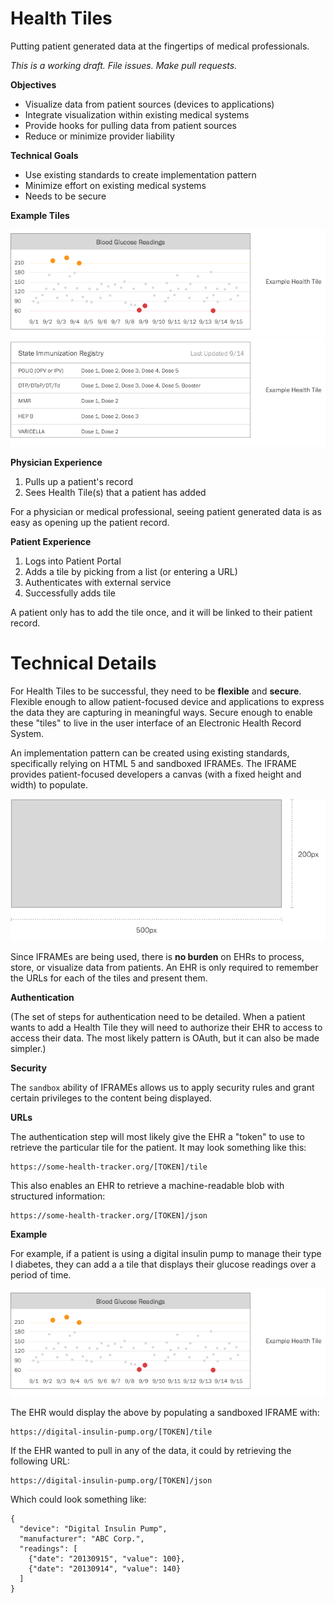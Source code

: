 Health Tiles
============
Putting patient generated data at the fingertips of medical professionals.

_This is a working draft. File issues. Make pull requests._

**Objectives**
- Visualize data from patient sources (devices to applications)
- Integrate visualization within existing medical systems
- Provide hooks for pulling data from patient sources
- Reduce or minimize provider liability

**Technical Goals**
- Use existing standards to create implementation pattern
- Minimize effort on existing medical systems
- Needs to be secure

**Example Tiles**

![Glucose Example](assets/example1.png)
![Immunization Example](assets/example2.png)

**Physician Experience**

1. Pulls up a patient's record
2. Sees Health Tile(s) that a patient has added

For a physician or medical professional, seeing patient generated data is as easy as opening up the patient record.

**Patient Experience**

1. Logs into Patient Portal
2. Adds a tile by picking from a list (or entering a URL)
3. Authenticates with external service
4. Successfully adds tile

A patient only has to add the tile once, and it will be linked to their patient record.

Technical Details
============
For Health Tiles to be successful, they need to be **flexible** and **secure**. Flexible enough to allow patient-focused device and applications to express the data they are capturing in meaningful ways. Secure enough to enable these "tiles" to live in the user interface of an Electronic Health Record System.

An implementation pattern can be created using existing standards, specifically relying on HTML 5 and sandboxed IFRAMEs. The IFRAME provides patient-focused developers a canvas (with a fixed height and width) to populate.

![Health Tile](assets/dimensions.png)

Since IFRAMEs are being used, there is **no burden** on EHRs to process, store, or visualize data from patients. An EHR is only required to remember the URLs for each of the tiles and present them.

**Authentication**

(The set of steps for authentication need to be detailed. When a patient wants to add a Health Tile they will need to authorize their EHR to access to access their data. The most likely pattern is OAuth, but it can also be made simpler.)

**Security**

The ```sandbox``` ability of IFRAMEs allows us to apply security rules and grant certain privileges to the content being displayed.

**URLs**

The authentication step will most likely give the EHR a "token" to use to retrieve the particular tile for the patient. It may look something like this:

```
https://some-health-tracker.org/[TOKEN]/tile
```

This also enables an EHR to retrieve a machine-readable blob with structured information:

```
https://some-health-tracker.org/[TOKEN]/json
```

**Example**

For example, if a patient is using a digital insulin pump to manage their type I diabetes, they can add a a tile that displays their glucose readings over a period of time.

![Glucose Example](assets/example1.png)

The EHR would display the above by populating a sandboxed IFRAME with:

```
https://digital-insulin-pump.org/[TOKEN]/tile
```

If the EHR wanted to pull in any of the data, it could by retrieving the following URL:

```
https://digital-insulin-pump.org/[TOKEN]/json
```

Which could look something like:

```
{
  "device": "Digital Insulin Pump",
  "manufacturer": "ABC Corp.",
  "readings": [
    {"date": "20130915", "value": 100},
    {"date": "20130914", "value": 140}
  ]
}
```
